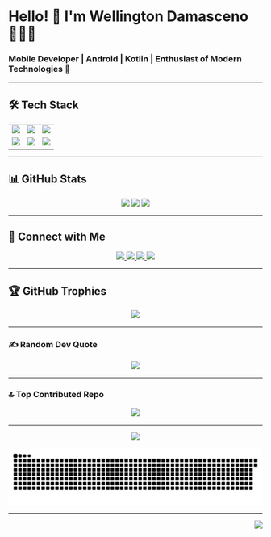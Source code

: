 # Hello! 👋 I'm Wellington Damasceno 👨🏽‍💻  
### Mobile Developer | Android | Kotlin | Enthusiast of Modern Technologies 🚀  

---

## 🛠 Tech Stack  
<table align="center">
  <tr>
    <td><img src="https://img.shields.io/badge/Kotlin-%237F52FF.svg?style=for-the-badge&logo=kotlin&logoColor=white"/></td>
    <td><img src="https://img.shields.io/badge/Android-3DDC84?style=for-the-badge&logo=android&logoColor=white"/></td>
    <td><img src="https://img.shields.io/badge/JetpackCompose-%230098E1.svg?style=for-the-badge&logo=android&logoColor=white"/></td>
  </tr>
  <tr>
    <td><img src="https://img.shields.io/badge/Git-%23F05033.svg?style=for-the-badge&logo=git&logoColor=white"/></td>
    <td><img src="https://img.shields.io/badge/GitHub-%23121011.svg?style=for-the-badge&logo=github&logoColor=white"/></td>
    <td><img src="https://img.shields.io/badge/Firebase-ffca28?style=for-the-badge&logo=firebase&logoColor=black"/></td>
  </tr>
</table>

---

## 📊 GitHub Stats  
<p align="center">
  <img width="48%" src="https://github-readme-stats.vercel.app/api?username=wellfurtado&theme=merko&hide_border=false&include_all_commits=false&count_private=false&custom_title=My%20GitHub%20Stats" />
  <img width="48%" src="https://github-readme-streak-stats.herokuapp.com/?user=wellfurtado&theme=merko&hide_border=false" />
  <img width="48%" src="https://github-readme-stats.vercel.app/api/top-langs/?username=wellfurtado&theme=merko&hide_border=false&include_all_commits=false&count_private=false&layout=compact" />
</p>

---

## 🤝 Connect with Me  
<p align="center">
  <a href="https://www.linkedin.com/in/wellington-furtado/">
    <img src="https://img.shields.io/badge/LinkedIn-0077B5?style=for-the-badge&logo=linkedin&logoColor=white"/>
  </a>
  <a href="mailto:wellfurtado@gmail.com">
    <img src="https://img.shields.io/badge/Gmail-D14836?style=for-the-badge&logo=gmail&logoColor=white"/>
  </a>
  <a href="https://dev.to/wellfurtado">
    <img src="https://img.shields.io/badge/DEV.to-000000?style=for-the-badge&logo=dev.to&logoColor=white"/>
  </a>
  <a href="https://www.instagram.com/wellingtonfurtado/">
    <img src="https://img.shields.io/badge/Instagram-%23E4405F.svg?style=for-the-badge&logo=instagram&logoColor=white"/>
  </a>
</p>

---

## 🏆 GitHub Trophies  
<p align="center">
  <img src="https://github-profile-trophy.vercel.app/?username=wellfurtado&theme=radical&no-frame=false&no-bg=true&margin-w=4"/>
</p>

---

### ✍️ Random Dev Quote  
<p align="center">
  <img src="https://quotes-github-readme.vercel.app/api?type=horizontal&theme=radical"/>
</p>

---

### 🔝 Top Contributed Repo  
<p align="center">
  <img src="https://github-contributor-stats.vercel.app/api?username=wellfurtado&limit=5&theme=dark&combine_all_yearly_contributions=true"/>
</p>

---

<!--Gráfico de Contribuição-->
<p align="center">
  <img src="https://github-readme-activity-graph.vercel.app/graph?username=wellfurtado&bg_color=000000&color=c9ffb3&line=3cc700&point=00fbff&area=true&hide_border=true"/>
</p>

<!--Snake Animation-->
<p align="center">
  <img width="800" alt="Snake animation" src="https://github.com/wellfurtado/wellfurtado/blob/output/github-contribution-grid-snake-dark.svg"/>
</p>

---

<!--Rodapé de Contagem de Visitantes-->
<div align="right">
 
[![](https://visitcount.itsvg.in/api?id=wellfurtado&icon=0&color=0)](https://visitcount.itsvg.in)

</div>
